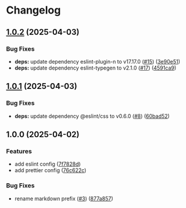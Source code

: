 # Changelog

## [1.0.2](https://github.com/re-taro/configs/compare/v1.0.1...v1.0.2) (2025-04-03)


### Bug Fixes

* **deps:** update dependency eslint-plugin-n to v17.17.0 ([#15](https://github.com/re-taro/configs/issues/15)) ([3e90e51](https://github.com/re-taro/configs/commit/3e90e519d2c0c40845b352abf16acf0bc598b0ae))
* **deps:** update dependency eslint-typegen to v2.1.0 ([#17](https://github.com/re-taro/configs/issues/17)) ([4591ca9](https://github.com/re-taro/configs/commit/4591ca95512b4dc9050bf8d533aa53d768cb2844))

## [1.0.1](https://github.com/re-taro/configs/compare/v1.0.0...v1.0.1) (2025-04-03)


### Bug Fixes

* **deps:** update dependency @eslint/css to v0.6.0 ([#8](https://github.com/re-taro/configs/issues/8)) ([60bad52](https://github.com/re-taro/configs/commit/60bad52580ebdd8613eca2ca4156079bc5ac2175))

## 1.0.0 (2025-04-02)


### Features

* add eslint config ([7f7828d](https://github.com/re-taro/configs/commit/7f7828dc2e6b7e0cd1bcbdcc44ed86fed89d2816))
* add prettier config ([76c622c](https://github.com/re-taro/configs/commit/76c622c1200228ec05c95a75c1045072497a4b11))


### Bug Fixes

* rename markdown prefix ([#3](https://github.com/re-taro/configs/issues/3)) ([877a857](https://github.com/re-taro/configs/commit/877a857d04df961e700ee901bec8933798906ebe))
